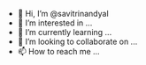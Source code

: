 - 👋 Hi, I’m @savitrinandyal
- 👀 I’m interested in ...
- 🌱 I’m currently learning ...
- 💞️ I’m looking to collaborate on ...
- 📫 How to reach me ...

<!---
savitrinandyal/savitrinandyal is a ✨ special ✨ repository because its `README.md` (this file) appears on your GitHub profile.
You can click the Preview link to take a look at your changes.
--->
